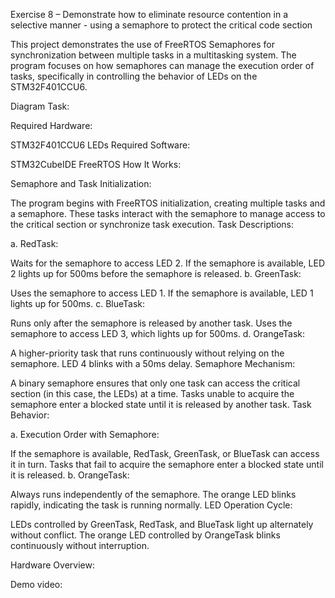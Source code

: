 Exercise 8 – Demonstrate how to eliminate resource
contention in a selective manner - using a semaphore
to protect the critical code section


This project demonstrates the use of FreeRTOS Semaphores for synchronization between multiple tasks in a multitasking system. The program focuses on how semaphores can manage the execution order of tasks, specifically in controlling the behavior of LEDs on the STM32F401CCU6.

Diagram Task:

Required Hardware:

STM32F401CCU6
LEDs
Required Software:

STM32CubeIDE
FreeRTOS
How It Works:

Semaphore and Task Initialization:

The program begins with FreeRTOS initialization, creating multiple tasks and a semaphore.
These tasks interact with the semaphore to manage access to the critical section or synchronize task execution.
Task Descriptions:

a. RedTask:

Waits for the semaphore to access LED 2.
If the semaphore is available, LED 2 lights up for 500ms before the semaphore is released.
b. GreenTask:

Uses the semaphore to access LED 1.
If the semaphore is available, LED 1 lights up for 500ms.
c. BlueTask:

Runs only after the semaphore is released by another task.
Uses the semaphore to access LED 3, which lights up for 500ms.
d. OrangeTask:

A higher-priority task that runs continuously without relying on the semaphore.
LED 4 blinks with a 50ms delay.
Semaphore Mechanism:

A binary semaphore ensures that only one task can access the critical section (in this case, the LEDs) at a time.
Tasks unable to acquire the semaphore enter a blocked state until it is released by another task.
Task Behavior:

a. Execution Order with Semaphore:

If the semaphore is available, RedTask, GreenTask, or BlueTask can access it in turn.
Tasks that fail to acquire the semaphore enter a blocked state until it is released.
b. OrangeTask:

Always runs independently of the semaphore.
The orange LED blinks rapidly, indicating the task is running normally.
LED Operation Cycle:

LEDs controlled by GreenTask, RedTask, and BlueTask light up alternately without conflict.
The orange LED controlled by OrangeTask blinks continuously without interruption.

Hardware Overview:

Demo video:
